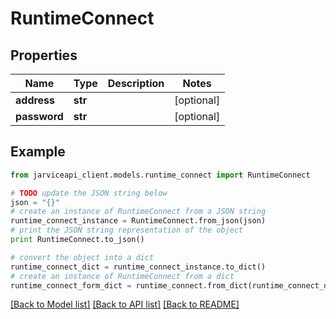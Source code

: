 # RuntimeConnect


## Properties
Name | Type | Description | Notes
------------ | ------------- | ------------- | -------------
**address** | **str** |  | [optional] 
**password** | **str** |  | [optional] 

## Example

```python
from jarviceapi_client.models.runtime_connect import RuntimeConnect

# TODO update the JSON string below
json = "{}"
# create an instance of RuntimeConnect from a JSON string
runtime_connect_instance = RuntimeConnect.from_json(json)
# print the JSON string representation of the object
print RuntimeConnect.to_json()

# convert the object into a dict
runtime_connect_dict = runtime_connect_instance.to_dict()
# create an instance of RuntimeConnect from a dict
runtime_connect_form_dict = runtime_connect.from_dict(runtime_connect_dict)
```
[[Back to Model list]](../README.md#documentation-for-models) [[Back to API list]](../README.md#documentation-for-api-endpoints) [[Back to README]](../README.md)


